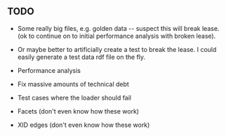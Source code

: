 ## TODO

- Some really big files, e.g. golden data -- suspect this will break lease. (ok
  to continue on to initial performance analysis with broken lease).

- Or maybe better to artificially create a test to break the lease. I could
  easily generate a test data rdf file on the fly.

- Performance analysis

- Fix massive amounts of technical debt

- Test cases where the loader should fail

- Facets (don't even know how these work)
- XID edges (don't even know how these work)
